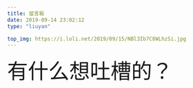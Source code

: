 ```yaml
---
title: 留言板
date: 2019-09-14 23:02:12
type: "liuyan"

top_img: https://i.loli.net/2019/09/15/NBl3Ib7C8WLhzSi.jpg
---
```

<font size = 12>有什么想吐槽的？</font>
